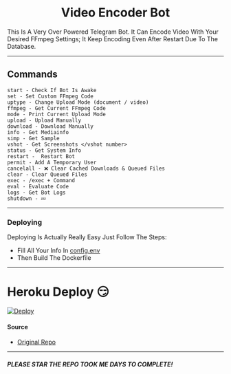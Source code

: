 <h1 align="center">
  <b>Video Encoder Bot</b>
</h1>

This Is A Very Over Powered Telegram Bot.
It Can Encode Video With Your Desired FFmpeg Settings; It Keep Encoding Even After Restart Due To The Database.

---
## Commands
```
start - Check If Bot Is Awake
set - Set Custom FFmpeg Code
uptype - Change Upload Mode (document / video)
ffmpeg - Get Current FFmpeg Code
mode - Print Current Upload Mode
upload - Upload Manually
download - Download Manually
info - Get Mediainfo
simp - Get Sample
vshot - Get Screenshots </vshot number>
status - Get System Info
restart -  Restart Bot
permit - Add A Temporary User
cancelall - ❌ Clear Cached Downloads & Queued Files
clear - Clear Queued Files
exec - /exec + Command
eval - Evaluate Code
logs - Get Bot Logs
shutdown - 💤
```
---
### Deploying
Deploying Is Actually Really Easy Just Follow The Steps:
- Fill All Your Info In [config.env](./config.env)
- Then Build The Dockerfile
---
# Heroku Deploy 😏
[![Deploy](https://www.herokucdn.com/deploy/button.svg)](https://heroku.com/deploy)
#### Source
- [Original Repo](https://gitlab.com/StupidBoi/SvtAv1Enc-encoder)
---
##### PLEASE STAR THE REPO TOOK ME DAYS TO COMPLETE!

